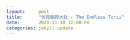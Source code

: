 ```yaml
---
layout:     post
title:      "伏見稲荷大社 - The Endless Torii"
date:       2020-11-10 12:00:00
categories: jekyll update
---
```


